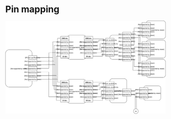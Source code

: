 # Pin mapping
![Pin mapping](https://raw.githubusercontent.com/fhyy/MF2063-ESS-NW-CAR/master/resources/diagrams/distance-steering-node.svg?sanitize=true)
